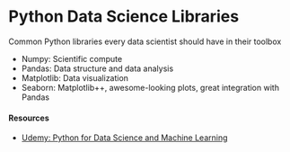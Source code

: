 # Python Data Science Libraries
Common Python libraries every data scientist should have in their toolbox

- Numpy: Scientific compute
- Pandas: Data structure and data analysis 
- Matplotlib: Data visualization
- Seaborn: Matplotlib++, awesome-looking plots, great integration with Pandas

#### Resources
- [Udemy: Python for Data Science and Machine Learning](https://www.udemy.com/python-for-data-science-and-machine-learning-bootcamp/learn/v4/content)
